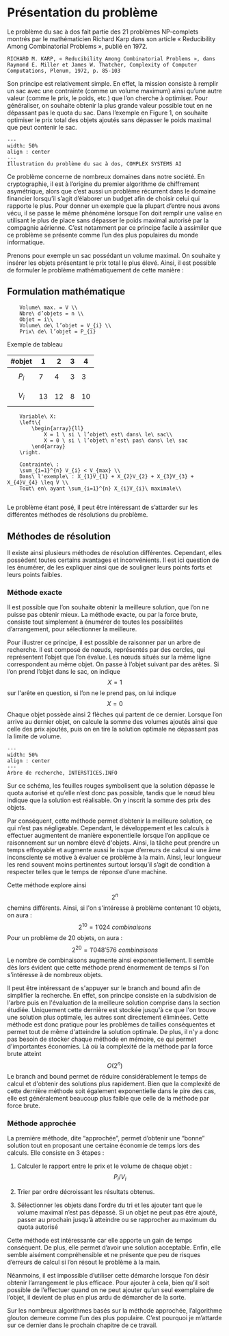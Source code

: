# Présentation du problème 

Le problème du sac à dos fait partie des 21 problèmes NP-complets montrés par le mathématicien Richard Karp dans son article « Reducibility Among Combinatorial Problems », publié en 1972.
```{bibliography} references.bib
RICHARD M. KARP, « Reducibility Among Combinatorial Problems », dans Raymond E. Miller et James W. Thatcher, Complexity of Computer Computations, Plenum, 1972, p. 85-103
``` 
Son principe est relativement simple. En effet, la mission consiste à remplir un sac avec une contrainte (comme un volume maximum) ainsi qu’une autre valeur (comme le prix, le poids, etc.) que l’on cherche à optimiser. Pour généraliser, on souhaite obtenir la plus grande valeur possible tout en ne dépassant pas le quota du sac. Dans l’exemple en Figure 1, on souhaite optimiser le prix total des objets ajoutés sans dépasser le poids maximal que peut contenir le sac. 

```{figure} figures/ill_pdsd.jpg
---
width: 50%
align : center
---
Illustration du problème du sac à dos, COMPLEX SYSTEMS AI
```

Ce problème concerne de nombreux domaines dans notre société. En cryptographie, il est à l’origine du premier algorithme de chiffrement asymétrique, alors que c’est aussi un problème récurrent dans le domaine financier lorsqu’il s’agit d’élaborer un budget afin de choisir celui qui rapporte le plus. Pour donner un exemple que la plupart d’entre nous avons vécu, il se passe le même phénomène lorsque l’on doit remplir une valise en utilisant le plus de place sans dépasser le poids maximal autorisé par la compagnie aérienne. C’est notamment par ce principe facile à assimiler que ce problème se présente comme l’un des plus populaires du monde informatique. 

Prenons pour exemple un sac possédant un volume maximal. On souhaite y insérer les objets présentant le prix total le plus élevé. Ainsi, il est possible de formuler le problème mathématiquement de cette manière : 

## Formulation mathématique 


```{math}
    Volume\ max. = V \\
    Nbre\ d’objets = n \\ 
    Objet = i\\
    Volume\ de\ l’objet = V_{i} \\
    Prix\ de\ l’objet = P_{i}
```

Exemple de tableau 

| #objet | 1 | 2 | 3 | 4 |
| --- | --- | --- | --- | --- |
| $$P_{i}$$ | 7 | 4 | 3 | 3 |
| $$V_{i}$$ | 13 | 12 | 8 | 10 |

```{math}
    Variable\ X:
    \left\{
        \begin{array}{ll}
            X = 1 \ si \ l’objet\ est\ dans\ le\ sac\\
            X = 0 \ si \ l’objet\ n’est\ pas\ dans\ le\ sac
        \end{array}
    \right.
```

```{math}
    Contrainte\ : 
    \sum_{i=1}^{n} V_{i} < V_{max} \\
    Dans\ l'exemple\ : X_{1}V_{1} + X_{2}V_{2} + X_{3}V_{3} + X_{4}V_{4} \leq V \\
    Tout\ en\ ayant \sum_{i=1}^{n} X_{i}V_{i}\ maximale\\
    
```  

Le problème étant posé, il peut être intéressant de s’attarder sur les différentes méthodes de résolutions du problème. 

## Méthodes de résolution
Il existe ainsi plusieurs méthodes de résolution différentes. Cependant, elles possèdent toutes certains avantages et inconvénients. Il est ici question de les énumérer, de les expliquer ainsi que de souligner leurs points forts et leurs points faibles. 
### Méthode exacte
Il est possible que l’on souhaite obtenir la meilleure solution, que l’on ne puisse pas obtenir mieux. La méthode exacte, ou par la force brute, consiste tout simplement à énumérer de toutes les possibilités d’arrangement, pour sélectionner la meilleure. 

Pour illustrer ce principe, il est possible de raisonner par un arbre de recherche. Il est composé de nœuds, représentés par des cercles, qui représentent l’objet que l’on évalue. Les nœuds situés sur la même ligne correspondent au même objet. On passe à l’objet suivant par des arêtes. Si l’on prend l’objet dans le sac, on indique $$X = 1$$ sur l'arête en question, si l’on ne le prend pas, on lui indique $$X=0$$ Chaque objet possède ainsi 2 flèches qui partent de ce dernier. Lorsque l’on arrive au dernier objet, on calcule la somme des volumes ajoutés ainsi que celle des prix ajoutés, puis on en tire la solution optimale ne dépassant pas la limite de volume. 
```{figure} figures/arbre_rech.jpg
---
width: 50%
align : center
---
Arbre de recherche, INTERSTICES.INFO
```

Sur ce schéma, les feuilles rouges symbolisent que la solution dépasse le quota autorisé et qu’elle n’est donc pas possible, tandis que le nœud bleu indique que la solution est réalisable. On y inscrit la somme des prix des objets. 

Par conséquent, cette méthode permet d’obtenir la meilleure solution, ce qui n’est pas négligeable. Cependant, le développement et les calculs à effectuer augmentent de manière exponentielle lorsque l’on applique ce raisonnement sur un nombre élevé d'objets. Ainsi, la tâche peut prendre un temps effroyable et augmente aussi le risque d’erreurs de calcul si une âme inconsciente se motive à évaluer ce problème à la main. Ainsi, leur longueur les rend souvent moins pertinentes surtout lorsqu’il s’agit de condition à respecter telles que le temps de réponse d’une machine. 

Cette méthode explore ainsi $$ 2^{n}$$ chemins différents. Ainsi, si l'on s'intéresse à problème contenant 10 objets, on aura : $$2^{10} = 1'024 \ combinaisons$$
Pour un problème de 20 objets, on aura : $$ 2^{20} = 1'048'576 \ combinaisons $$ Le nombre de combinaisons augmente ainsi exponentiellement. Il semble dès lors évident que cette méthode prend énormement de temps si l'on s'intéresse à de nombreux objets.

Il peut être intéressant de s'appuyer sur le branch and bound afin de simplifier la recherche. En effet, son principe consiste en la subdivision de l'arbre puis en l'évaluation de la meilleure solution comprise dans la section étudiée. Uniquement cette dernière est stockée jusqu'à ce que l'on trouve une solution plus optimale, les autres sont directement éliminées. Cette méthode est donc pratique pour les problèmes de tailles conséquentes et permet tout de même d'atteindre la solution optimale. De plus, il n'y a donc pas besoin de stocker chaque méthode en mémoire, ce qui permet d'importantes économies. Là où la complexité de la méthode par la force brute atteint $$ O(2^{n}) $$ Le branch and bound permet de réduire considérablement le temps de calcul et d'obtenir des solutions plus rapidement. Bien que la complexité de cette dernière méthode soit également exponentielle dans le pire des cas, elle est généralement beaucoup plus faible que celle de la méthode par force brute.
### Méthode approchée
La première méthode, dite “approchée”, permet d’obtenir une “bonne” solution tout en proposant une certaine économie de temps lors des calculs. Elle consiste en 3 étapes : 

1) Calculer le rapport entre le prix et le volume de chaque objet : $$P_{i} /V_{i}$$ 

2) Trier par ordre décroissant les résultats obtenus. 

3) Sélectionner les objets dans l’ordre du tri et les ajouter tant que le volume maximal n’est pas dépassé. Si un objet ne peut pas être ajouté, passer au prochain jusqu’à atteindre ou se rapprocher au maximum du quota autorisé 

Cette méthode est intéressante car elle apporte un gain de temps conséquent. De plus, elle permet d’avoir une solution acceptable. Enfin, elle semble aisément compréhensible et ne présente que peu de risques d’erreurs de calcul si l’on résout le problème à la main. 

Néanmoins, il est impossible d’utiliser cette démarche lorsque l’on désir obtenir l’arrangement le plus efficace. Pour ajouter à cela, bien qu’il soit possible de l’effectuer quand on ne peut ajouter qu’un seul exemplaire de l’objet, il devient de plus en plus ardu de démarcher de la sorte. 

Sur les nombreux algorithmes basés sur la méthode approchée, l’algorithme glouton demeure comme l’un des plus populaire. C’est pourquoi je m’attarde sur ce dernier dans le prochain chapitre de ce travail. 